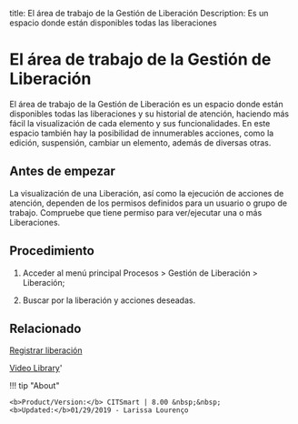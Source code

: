 title:  El área de trabajo de la Gestión de Liberación 
Description: Es un espacio donde están disponibles todas las liberaciones
# El área de trabajo de la Gestión de Liberación

El área de trabajo de la Gestión de Liberación es un espacio donde están disponibles todas las liberaciones y su historial de atención, haciendo más fácil la visualización de cada elemento y sus funcionalidades. En este espacio también hay la posibilidad de innumerables acciones, como la edición, suspensión, cambiar un elemento, además de diversas otras.

Antes de empezar
----------------

La visualización de una Liberación, así como la ejecución de
acciones de atención, dependen de los permisos definidos para un usuario o grupo
de trabajo. Compruebe que tiene permiso para ver/ejecutar una o más
Liberaciones.

Procedimiento
-------------

1.  Acceder al menú principal Procesos \> Gestión de Liberación \> Liberación;

2.  Buscar por la liberación y acciones deseadas.

Relacionado
---------------

[Registrar liberación](/es-es/citsmart-platform-8/processes/release/use/register-release-request.html)

<i class='fa fa-youtube-play  fa-2x' style='color:#97ce17;vertical-align: middle;'> </i> [Video Library](https://www.youtube.com/playlist?list=PLB5qK2uzf2RPdiRF4nIuCkAvXedNFV-af)'

!!! tip "About"

    <b>Product/Version:</b> CITSmart | 8.00 &nbsp;&nbsp;
    <b>Updated:</b>01/29/2019 - Larissa Lourenço

